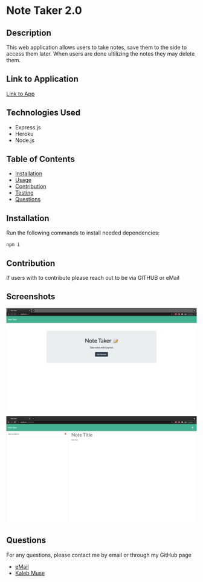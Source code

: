 # Note Taker 2.0

## Description

This web application allows users to take notes, save them to the side to access them later. When users are done ultilizing the notes they may delete them.

## Link to Application

[Link to App](https://powerful-reef-72417.herokuapp.com/)

## Technologies Used

* Express.js
* Heroku
* Node.js

## Table of Contents

* [Installation](#installation)
* [Usage](#usage)
* [Contribution](#contribution)
* [Testing](#testing)
* [Questions](#questions)

## Installation

Run the following commands to install needed dependencies:

```
npm i
```

## Contribution

If users with to contribute please reach out to be via GITHUB or eMail

## Screenshots

![Screenshot1](./images/notetaker1.png)
![Screenshot2](./images/notetaker2.png)

## Questions

For any questions, please contact me by email or through my GitHub page
* [eMail](mailto:kcmusedev@gmail.com)
* [Kaleb Muse](https://github.com/kcmuse)